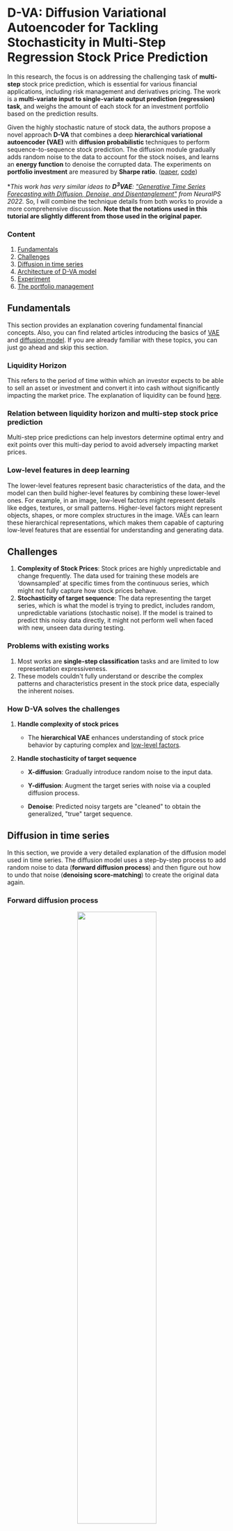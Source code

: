 # D-VA: Diffusion Variational Autoencoder for Tackling Stochasticity in Multi-Step Regression Stock Price Prediction
In this research, the focus is on addressing the challenging task of **multi-step** stock price prediction, which is essential for various financial applications, including risk management and derivatives pricing.  The work is a **multi-variate input to single-variate output prediction (regression) task**, and weighs the amount of each stock for an investment portfolio based on the prediction results. 

Given the highly stochastic nature of stock data, the authors propose a novel approach **D-VA** that combines a deep **hierarchical variational autoencoder (VAE)** with **diffusion probabilistic** techniques to perform sequence-to-sequence stock prediction. The diffusion module gradually adds random noise to the data to account for the stock noises, and learns an **energy function** to denoise the corrupted data. The experiments on **portfolio investment** are measured by **Sharpe ratio**. ([paper](https://arxiv.org/abs/2309.00073), [code](https://github.com/koa-fin/dva))

**This work has very similar ideas to **D<sup>3</sup>VAE**: ["Generative Time Series Forecasting with Diffusion, Denoise, and Disentanglement"](https://arxiv.org/pdf/2301.03028.pdf) from NeuraIPS 2022.* So, I will combine the technique details from both works to provide a more comprehensive discussion. **Note that the notations used in this tutorial are slightly different from those used in the original paper.**

### Content
1. [Fundamentals](#fundamentals)
2. [Challenges](#challenges)
3. [Diffusion in time series](#diffusion-in-time-series)
4. [Architecture of D-VA model](#architecture-of-d-va-model)
5. [Experiment](#experiment)
6. [The portfolio management](#the-portfolio-management)

## Fundamentals 
This section provides an explanation covering fundamental financial concepts. Also, you can find related articles introducing the basics of [VAE](https://github.com/pseudo-Skye/Series-ly-Mathematical/blob/main/VAE.md#decoding-variational-autoencoders-exploring-the-mathematical-foundations) and [diffusion model](https://erdem.pl/2023/11/step-by-step-visual-introduction-to-diffusion-models). If you are already familiar with these topics, you can just go ahead and skip this section.

### Liquidity Horizon
This refers to the period of time within which an investor expects to be able to sell an asset or investment and convert it into cash without significantly impacting the market price. The explanation of liquidity can be found [here](https://github.com/pseudo-Skye/Time-Matters/blob/main/financial%20trading/Python%20library%20FinRL.md#market-liquidity).

### Relation between liquidity horizon and multi-step stock price prediction
Multi-step price predictions can help investors determine optimal entry and exit points over this multi-day period to avoid adversely impacting market prices.

### Low-level features in deep learning
The lower-level features represent basic characteristics of the data, and the model can then build higher-level features by combining these lower-level ones. For example, in an image, low-level factors might represent details like edges, textures, or small patterns. Higher-level factors might represent objects, shapes, or more complex structures in the image. VAEs can learn these hierarchical representations, which makes them capable of capturing low-level features that are essential for understanding and generating data.

## Challenges
1.	**Complexity of Stock Prices**: Stock prices are highly unpredictable and change frequently. The data used for training these models are ‘downsampled’ at specific times from the continuous series, which might not fully capture how stock prices behave. 
2.	**Stochasticity of target sequence**: The data representing the target series, which is what the model is trying to predict, includes random, unpredictable variations (stochastic noise). If the model is trained to predict this noisy data directly, it might not perform well when faced with new, unseen data during testing.
   
### Problems with existing works
1. Most works are **single-step classification** tasks and are limited to low representation expressiveness.
2. These models couldn't fully understand or describe the complex patterns and characteristics present in the stock price data, especially the inherent noises. 

### How D-VA solves the challenges
1.	**Handle complexity of stock prices**

     - The **hierarchical VAE** enhances understanding of stock price behavior by capturing complex and [low-level factors](#low-level-features-in-deep-learning). 
   
2. **Handle stochasticity of target sequence**
  
     - **X-diffusion**: Gradually introduce random noise to the input data.
  	
     - **Y-diffusion**: Augment the target series with noise via a coupled diffusion process.
  	
     - **Denoise**: Predicted noisy targets are "cleaned" to obtain the generalized, "true" target sequence.


## Diffusion in time series
In this section, we provide a very detailed explanation of the diffusion model used in time series. The diffusion model uses a step-by-step process to add random noise to data (**forward diffusion process**) and then figure out how to undo that noise (**denoising score-matching**) to create the original data again.

### Forward diffusion process
<p align="center" width="100%">
<img width="60%" src = "https://github.com/pseudo-Skye/StudyNotes/assets/117964124/c9091479-9cd8-4c31-a9d8-a921090eb102">
</p>

Given the process, we have $q(x_t|x_0) = \mathcal{N}(x_t; \sqrt{\bar{\alpha}_t}x_0, (1-\bar{\alpha}_t)I)$, where $\alpha_t = 1-\beta_t$ and $\bar{\alpha}_t = \Pi\_{i=1}^t \alpha_i$. The detailed calculation can be found in this [post](https://lilianweng.github.io/posts/2021-07-11-diffusion-models/). Based on this equation, instead of sampling $n$ times for each diffusion step, we can obtain $q(x_t|x_0)$ **at any given time step** $t$ based on the original $x_0$. This method is called **reparameterization trick**. **Note that in the general diffusion model, the training process doesn’t use examples in line with the forward process but rather it uses samples from arbitrary timestep t.**

Given time series $X$, we can obtain the noisy samples $X_1, X_2, X_3, ... X_N$, where 

$$
q\left(X_n \mid X\right) =\mathcal{N}\left(X_n ; \sqrt{\bar{\alpha}_n} X,\left(1-\bar{\alpha}_n\right) I\right), 
X_n =\sqrt{\bar{\alpha}_n} X +\sqrt{\left(1-\bar{\alpha}_n\right)} \epsilon, \quad \epsilon \sim \mathcal{N}(0, I)
$$

We can also decompose $X$ as the ideal part (which contains an informative pattern) and the noisy part as $X:= &lt X_r, \epsilon_X>$, then the diffused noisy $X^{(t)}$ can be rewritten as:

$$
X_n =\sqrt{\bar{\alpha}_n} (X_r + \epsilon_X) +\sqrt{\left(1-\bar{\alpha}_n\right)} \epsilon := \<\sqrt{\bar{\alpha}_n} X_r, \sqrt{\bar{\alpha}_n} \epsilon_X +\sqrt{\left(1-\bar{\alpha}_n\right)} \epsilon\>
$$

We can define the ideal part of $X_n$ as ${X}\_{n,r} =\sqrt{\bar{\alpha}\_n}X_r$ and the noisy part as $\epsilon_{X_n} = \sqrt{\bar{\alpha}_n} \epsilon_X +\sqrt{\left(1-\bar{\alpha}_n\right)} \epsilon$. Based on the [VAE](https://github.com/pseudo-Skye/Series-ly-Mathematical/blob/main/VAE.md) process as we discussed before, we can obtain the latent variable distribution by encoder $q\_\phi(z|x)$ and decoder $p\_\theta(x|z)$. Combined with the diffusion technique, we can have:

$$
q_\phi(Z_n|X_n) = q_\phi(Z_n|{X}\_{n,r}, \epsilon_{X_n}), \ p_\theta(\hat{Y}\_n|Z_n) = p\_\theta(\hat{Y}\_{n,r}|Z\_n) p\_\theta(\epsilon_{\hat {Y}_n}|Z_n) 
$$

Suppose we have a model that takes input $X$ and tries to approximate $Y$. Both $X$ and $Y$ have noise, but ideally, $Y$ has an ideal part, $Y_r$, that the model should perfectly capture if there were no noise. So, for our prediction, denoted as $\hat Y$, we can break it down into an ideal part and a noisy part, like this: $\hat Y := &lt \hat Y_r, \epsilon_{\hat Y}>$. 

When our model is perfect and makes $||Y_r - \hat Y_r|| \rightarrow 0$ (meaning the ideal part is well predicted), the prediction error can be expressed as $||Y - \hat Y|| = ||\epsilon_{Y} - \epsilon_{\hat Y}|| > 0$. This tells us that **the noise cannot be fully captured by the model**. Thus, $\epsilon_{Y}$ can be thought of as a mix of two types of uncertainty:  

* Aleatoric Uncertainty (residual noise, $\delta_{\hat Y}$)
* Epistemic Uncertainty (estimated noise, $\epsilon_{\hat Y}$)

Aleatoric uncertainty is challenging to model accurately, so it's intuitive that: 

$$
D_\mathrm{KL} \left(p(\epsilon_{Y})||p_\theta(\epsilon_{\hat Y})\right) > D_\mathrm{KL} \left(p(\epsilon_{\hat Y})||p\_\theta(\epsilon\_{\hat Y})\right)
$$

However, if we look at the diffused version of $Y$, we notice that the noisy part of $Y_n$ can be represented as $\epsilon_{Y_n} = \sqrt{\bar{\alpha^\prime}\_n} \epsilon\_Y +\sqrt{\left(1-\bar{\alpha^\prime}\_n\right)} \epsilon$. This noisy part starts to resemble $\epsilon$ when $n \rightarrow \infty$. Since $\epsilon$ follows a standard Gaussian distribution, it becomes easier to model the noisy part in the diffused data using $p_\theta(\epsilon_{\hat{Y}_n}|Z_n)$. So in the paper, the author claims that "**by coupling the generative and diffusion process, the overall prediction uncertainty of the model can be reduced**" as described in their equation (4):

$$
\lim_{n \rightarrow \infty} D_\mathrm{KL}\left(p\left(\epsilon_{Y_n}\right) || p_\theta\left(\epsilon_{\hat{Y}\_n} | Z_n\right)\right) < D_\mathrm{KL}\left(p\left(\epsilon_{Y}\right)||p_\theta\left(\epsilon_{\hat{Y}}\right)\right)
$$

The forward diffusion process can be visualized in the following figure: 

<p align="center" width="100%">
<img width="80%" src = "https://github.com/pseudo-Skye/StudyNotes/assets/117964124/1261e7bc-505f-436a-a61e-31e47fdd6af0">
</p>

As described in the figure, for the coupled diffusion process, this work aims to minimize the divergence between the VAE predicted $p_\theta(\hat Y_n)$ and diffused ground truth $p(Y_n)$. 

### Denoising score matching
Although the time series data can be augmented with the coupled diffusion probabilistic model, the generative distribution $p_\theta(\hat{Y}_n)$ tends to move toward the diffused target series $p(Y_n)$ which has been corrupted. However, it is possible to obtain samples closer to the **ideal part** of data, by adding an extra denoising step on the final sample $\hat{Y}_n$. 
This [tutorial](https://github.com/pseudo-Skye/Series-ly-Mathematical/blob/main/Score%20matching.md) provides a comprehensive introduction to denoising score-matching, which is essential to review before diving into the specifics of the techniques employed in this section. 

According to how we defined forward diffusion, we kept including Gaussian errors in the target sequence $Y$ over time as $Y_n =\sqrt{\bar{\alpha}_n} Y +\sqrt{\left(1-\bar{\alpha}_n\right)} \epsilon$. Then, to reconstruct $Y$ from the corrupted $Y_n$, we can first obtain the probability of finding the system in the state given $E(Y_n;\zeta)$ as:

$$
p(Y_n ;  {\zeta})=\frac{1}{Z(\zeta)} \exp (-E(Y_n ;  {\zeta}))
$$

The denoising score matching aims to minimize the distance between the score of $p(Y_n ;  {\zeta})$ and $q_\epsilon(Y_n|Y)$ as:

$$
L_{DSM_{q_{\epsilon}}}(\zeta)=\mathbb{E}\_{q_{\epsilon}(Y, Y_n)}\left\[\frac{1}{2}\left\Vert\frac{\partial \log p(Y_n ;  {\zeta})}{\partial Y_n}-\frac{\partial \log q_{\epsilon}(Y_n \mid Y)}{\partial Y_n}\right\Vert^2\right\]
$$

To calculate the score of $p(Y_n ;  {\zeta})$, we have:

$$
\frac{\partial \log p(Y_n ;  {\zeta})}{\partial Y_n} = \frac{\partial \log \frac{1}{Z(\zeta)} \exp (-E(Y_n ;  {\zeta}))}{\partial Y_n} = \frac {\partial (-\log Z(\zeta) - E(Y_n ;  {\zeta}))} {\partial Y_n} = -\frac {\partial E(Y_n ;  {\zeta})} {\partial Y_n} = -\nabla_{Y_n} E(Y_n ;  {\zeta})
$$

To calculate the score of $q_\epsilon(Y_n|Y)$, we have:

$$
\frac{\partial \log q_{\epsilon}(Y_n \mid Y)}{\partial Y_n} = \frac{1}{\left(1-\bar{\alpha}_n\right) \epsilon^2} (Y-Y_n)
$$

Thus, the denoising score matching objective function can be written as:

$$
L_{DSM_{q_{\epsilon}}}(\zeta, n)=\mathbb{E}\_{q_{\epsilon}(Y, Y_n)}\left\[\frac{1}{2}\left\Vert\frac{\partial \log p(Y_n ;  {\zeta})}{\partial Y_n}-\frac{\partial \log q_{\epsilon}(Y_n \mid Y)}{\partial Y_n}\right\Vert^2\right\] = \mathbb{E}\_{q_{\epsilon}(Y, Y_n)} l(\epsilon) \left\Vert -\epsilon^2 \nabla_{Y_n} E(Y_n ;  {\zeta}) - (Y-Y_n) \right\Vert^2 = \mathbb{E}\_{q_{\epsilon}(Y, Y_n)} l(\epsilon) \left\Vert (Y-Y_n)+ \epsilon^2 \nabla_{Y_n} E(Y_n ;  {\zeta}) \right\Vert^2
$$

Thus, to denoise the corrupted $Y_n$, we can apply a **single-step gradient denoising jump** as:

$$
Y_\text{clean} = Y_n - \epsilon^2 \nabla_{Y_n} E(Y_n ;  {\zeta})
$$

**In both the paper of DVA and D<sup>3</sup>VAE**, as the diffusion step $n$ gets larger, the diffused $Y_n$ is getting close to $\hat{Y_n}$ which is generated from the VAE model based on the diffused $X_n$. Thus, we can have the above objective function as:

$$
L_{DSM_{q_{\epsilon}}}(\zeta, n)= \mathbb{E}\_{q_{\epsilon}(Y, \hat{Y_n})} l(\epsilon) \left\Vert (Y-\hat{Y_n})+ \epsilon^2 \nabla_{\hat{Y_n}} E(\hat{Y_n}; {\zeta})\right\Vert^2
$$

and 

$$
Y_\text{clean} = \hat{Y_n} - \epsilon^2 \nabla_{\hat{Y_n}}E(\hat{Y_n}; {\zeta})
$$

The paper claims that here $\nabla_{\hat{Y_n}} E(\hat{Y_n};{\zeta})$ is an estimation of the sum of the noise produced by the generative VAE and the inherent random noise in the data. 

---------------------------------------------------------------
**HOWEVER, HERE IS MY CONCERN...**

Based on the math in those equations, even though the paper didn't explain this part in detail, the idea behind simplifying the score-matching objective function is assuming that the corrupted data $\hat{Y_n}$ should follow a Gaussian distribution given the input $Y$. However, only when $n$ reaches a considerably large value we have $\hat{Y_n} \rightarrow Y_n$. Otherwise, $q_\epsilon(Y_n\mid Y) \neq q_\epsilon(\hat{Y_n}\mid Y)$, indicating an inability to calculate derivatives for $\log q_{\epsilon}(\hat{Y_n} \mid Y)$ in the same manner as $\log q_{\epsilon}(Y_n \mid Y)$. Thus, based on the underlying mathematics, the denoising gradient can only be applied at **large steps** of the diffused data, and the assumption may be weak if $n$ is not sufficiently large.

----------------------------------------------------------------

## Architecture of D-VA model
<p align="center" width="100%">
<img width="50%" src = "https://github.com/pseudo-Skye/StudyNotes/assets/117964124/df929126-8e2f-4817-9c3f-473a87d31844">
</p>

Putting together the loss equations, the objective function of the proposed method is as follows: 

$$
\mathcal{L}=L_\text{MSE}+\gamma \cdot L_\text{KL}+\eta \cdot L_\text{DSM}
$$

where $\gamma$ and $\eta$ refers to the tradeoff parameters. Additionally, $L_\text{MSE}$ calculates the overall mean squared error (MSE) between the predicted sequence $\hat{Y_n}$ and diffused sequence $Y_n$ for all diffusion steps. 

### Training process
1. Applying a coupled diffusion process to both the input $X$ and target $Y$ sequences, resulting in diffused sequences $X_n$ and $Y_n$.
2. Training a VAE to generate predictions $\hat{Y_n}$ from the diffused input sequence $X_n$. These predictions are then matched to the diffused target sequence $Y_n$.
3. Simultaneously, train a denoising energy function $E(\hat{Y_n}; {\zeta})$ to obtain "clean" predictions $Y$ from the generated predictions $\hat{Y_n}$.

### Inference process
1. The trained hierarchical VAE model is employed to generate predictions $\hat{Y}$ from the input sequences $X$.
2. The predicted sequence $\hat{Y}$ undergoes a one-step denoising jump by the energy function, obtaining the cleaned results as $\hat{Y}_\text{final}$.

## Experiment
### Data preprocessing
- **Input**: $\mathbf{X} = \{\mathbf{x}\_{t-T+1}, \mathbf{x}\_{t-T+2}, \cdots, \mathbf{x}\_t\}$

  During $T$ trading days, $\mathbf{x}\_t=\[o_t, h_t, l_t, v_t, \Delta_t, r_t\]$ for each day includes the **normalized** open($o_t = o_t/c_{t-1}$), high($h_t = h_t/c_{t-1}$), low prices($l_t = l_t/c_{t-1}$), volume traded($v_t$), absolute returns($\Delta_t = c_t-c_{t-1}$), and percentage returns($r_t = c_t/c_{t-1}$).

- **Output**: $\mathbf{y}=\{r_{t+1}, r_{t+2}, \cdots, r_{t+T^{\prime}}\}$ over the next $T^{\prime}$ trading days.

### Dataset
<p align="center" width="100%">
<img width="50%" src = "https://github.com/pseudo-Skye/StudyNotes/assets/117964124/b3058d0e-37d9-4987-b98c-cea7df513f4d">
</p>

- The dataset comprises three years of **daily** stock prices.
- **ACL18** (2014/01/01-2017/01/01): historical prices of 88 high trade volume stocks from the U.S. market, which represents the top 8-10 stocks in capital size **across 9 major industries**. 
- Test year: 2016, 2019, 2022

### Baselines and comparisons
Most baseline models are derived from the **general seq2seq task**. The findings indicate that D-VA works better (lower MSE), particularly in predicting the stock prices for the **next 10 days**.

## The portfolio management
This work can be used for portfolio allocation based on its multistep predictions. Say that if the model predicts the future $t$ days returns and there are $S$ stocks in the pool. 

### Mean-Variance optimization (learn the optimal weight of each stock)
Based on the ideas of [portfolio mean and variance](https://github.com/pseudo-Skye/Series-ly-Mathematical/blob/main/Math%20ideas%20look-up%20dictionary.md#2-portfolio-mean-and-variance), the average return of each stock is denoted as $u_t \in \mathbb{R}^{S}$ and covariance matrix across the stock pool as $\Sigma_t \in \mathbb{R}^{S \times S}$. If we invest by the portfolio weight $w \in \mathbb{R}^{S}$, the portfolio mean is $w^{\prime}u_t$ and the portfolio variance is $w^{\prime} \Sigma_t w$. The purpose of portfolio management is to **maximize the expected returns while minimizing the risk (variance)**, and here the paper uses **Markowitz’ mean-variance optimization** to learn an optimal weight $w$, such that:

$$
\max_w (w^{\prime}u_t - \frac{\tau}{2} w^{\prime} \Sigma_t w), ~\sum w^{\prime}\mathbf{1} = 1
$$

where $\tau$ is the **risk-aversion parameter**, which can be tuned as a hyper-parameter on the validation set.

**This work also sets the **no short-sales constraint**, which forces all elements in weights $`w`$ to be **non-negative**.* 

### Graphical lasso regularization (learn the precision matrix between stocks)
The Graphical Lasso aims to create **a sparse graph**, meaning it wants to keep only the important connections and set the rest to zero. This sparsity can help obtain a more interpretable model that can be used for tasks such as feature selection and network inference. Here, we can estimate a sparse [precision matrix](https://github.com/pseudo-Skye/Series-ly-Mathematical/blob/main/Math%20ideas%20look-up%20dictionary.md#4-precision-matrix) by solving the following optimization problem:

$$
\max_{\Theta} \log \text{det}(\Theta)-\text{tr}(\Sigma \Theta)-\lambda\|\Theta\|_1
$$

where $\Theta$ is an inverted covariance matrix to be learned, and $\lambda$ is a regularization parameter that controls the level of sparsity. 

Objective Explanation:
- $\text{tr}(\Sigma \Theta)$ : The trace of the product of $\Sigma$ and $\Theta$, which encourages many off-diagonal entries to become zero.
- $\log \text{det}(\Theta)$ : The log determinant of $\Theta$. Maximizing the determinant of $\Theta$ encourages the variables to be less correlated with each other, which results in a more compact precision matrix (a sparse precision matrix that accurately models the data).
- $\|\Theta\|_1$ : The L1 norm (sum of absolute values) of the elements in $\Theta$.
- $\left(\lambda\|\Theta\|_1\right)$: This term enforces sparsity in $\Theta$. The larger the $\lambda$, the sparser the estimated precision matrix.

### Evaluation metric and baselines
**Evaluation metric**: [Sharpe Ratio (SR)](https://github.com/pseudo-Skye/Time-Matters/blob/main/financial%20trading/Python%20library%20FinRL.md#evaluation-metrics): $\text{SR} = \frac{\hat \mu}{\hat \sigma}$
**Baseline**: The equal-weight portfolio ($w_s = \frac{1}{S}$)

*The last part of the paper doesn't explain **how they use the learned precision matrix for assigning weights** and **what is the buy and sell strategy**. I think the approach involves instantly adjusting investment weights for the predicted days $t$. However, **transaction fees** are not considered in this task.*


